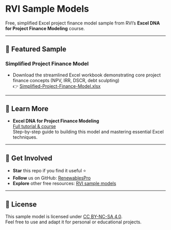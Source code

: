 # RVI Sample Models

Free, simplified Excel project finance model sample from RVI’s **Excel DNA for Project Finance Modeling** course.

---

## 🎁 Featured Sample

### Simplified Project Finance Model

- Download the streamlined Excel workbook demonstrating core project finance concepts (NPV, IRR, DSCR, debt sculpting)  
  👉 [Simplified-Project-Finance-Model.xlsx](./Simplified-Project-Finance-Model.xlsx)

---

## 📖 Learn More

- **Excel DNA for Project Finance Modeling**  
  [Full tutorial & course](https://courses.renewablesvaluationinstitute.com/pages/academy/excel-dna-for-project-finance-modeling)  
  Step-by-step guide to building this model and mastering essential Excel techniques.

---

## 🚀 Get Involved

- **Star** this repo if you find it useful ⭐  
- **Follow** us on GitHub: [RenewablesPro](https://github.com/RenewablesPro)  
- **Explore** other free resources: [RVI sample models](https://github.com/RenewablesPro/rvi-sample-models)

---

## 📄 License

This sample model is licensed under [CC BY-NC-SA 4.0](LICENSE).  
Feel free to use and adapt it for personal or educational projects.
